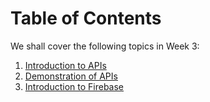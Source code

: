# Table of Contents

We shall cover the following topics in Week 3:
1. [Introduction to APIs](apis.md)
2. [Demonstration of APIs](Demonstration_API.md)
3. [Introduction to Firebase](intro_to_firebase.md)
